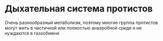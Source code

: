 # Дыхательная система протистов
Очень разнообразный метаболизм, поэтому многие группы протистов могут жить в частичной или полностью анаэробной среде и не нуждаются в газообмене